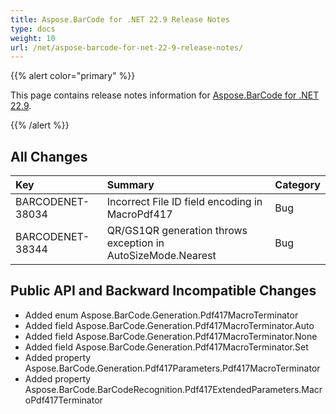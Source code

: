 ```yaml
---
title: Aspose.BarCode for .NET 22.9 Release Notes
type: docs
weight: 10
url: /net/aspose-barcode-for-net-22-9-release-notes/
---
```


{{% alert color="primary" %}} 

This page contains release notes information for [Aspose.BarCode for .NET 22.9](https://downloads.aspose.com/barcode/net/new-releases/aspose.barcode-for-.net-22.9/).

{{% /alert %}} 
## **All Changes**

|**Key**|**Summary**|**Category**|
| :- | :- | :- |
|BARCODENET-38034|Incorrect File ID field encoding in MacroPdf417|Bug|
|BARCODENET-38344|QR/GS1QR generation throws exception in AutoSizeMode.Nearest|Bug|

## **Public API and Backward Incompatible Changes**

- Added enum Aspose.BarCode.Generation.Pdf417MacroTerminator
- Added field Aspose.BarCode.Generation.Pdf417MacroTerminator.Auto
- Added field Aspose.BarCode.Generation.Pdf417MacroTerminator.None
- Added field Aspose.BarCode.Generation.Pdf417MacroTerminator.Set
- Added property Aspose.BarCode.Generation.Pdf417Parameters.Pdf417MacroTerminator
- Added property Aspose.BarCode.BarCodeRecognition.Pdf417ExtendedParameters.MacroPdf417Terminator
